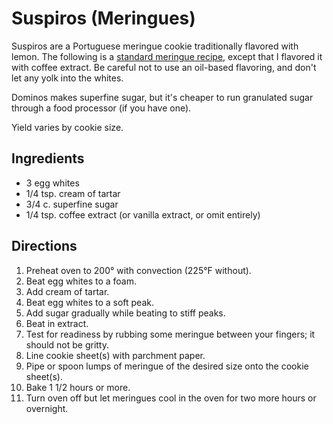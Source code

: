 [passover]: ../indices/passover.html

# Suspiros (Meringues)

Suspiros are a Portuguese meringue cookie traditionally flavored with lemon.  The following is a [standard meringue recipe](http://www.joyofbaking.com/MeringueCookies.html), except that I flavored it with coffee extract.  Be careful not to use an oil-based flavoring, and don't let any yolk into the whites.

Dominos makes superfine sugar, but it's cheaper to run granulated sugar through a food processor (if you have one).

Yield varies by cookie size.

## Ingredients

* 3 egg whites
* 1/4 tsp. cream of tartar
* 3/4 c. superfine sugar
* 1/4 tsp. coffee extract (or vanilla extract, or omit entirely)

## Directions

1. Preheat oven to 200° with convection (225°F without).
2. Beat egg whites to a foam.
3. Add cream of tartar.
4. Beat egg whites to a soft peak.
5. Add sugar gradually while beating to stiff peaks.
6. Beat in extract.
7. Test for readiness by rubbing some meringue between your fingers; it should not be gritty.
8. Line cookie sheet(s) with parchment paper.
9. Pipe or spoon lumps of meringue of the desired size onto the cookie sheet(s).
10. Bake 1 1/2 hours or more.  
11. Turn oven off but let meringues cool in the oven for two more hours or overnight.

